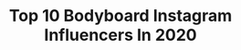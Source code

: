 ---
title: Top 10 Bodyboard Instagram Influencers In 2020
description: >-
  Find top bodyboard Instagram influencers in 2020. Most popular hashtags: #bodyboard #bodyboarding #islascanarias #surftrip.
platform: Instagram
profiles:
  - username: "alexandrarinder"
    fullname: >-
      Alexandra Rinder
    location: "Canary Islands"
    followers: 36208
    engagement: 830
    commentsToLikes: 0.018571
    avatar: "https://scontent-ams4-1.cdninstagram.com/v/t51.2885-19/s320x320/67589639_443295926396319_7463840539750694912_n.jpg?_nc_ht=scontent-ams4-1.cdninstagram.com&_nc_ohc=t8OyK1BX3LgAX-OdH3t&oh=8e61af2d1eed3e4ab87d581e24eba0ab&oe=5EBA00F3"
    verified: false
    hashtags: "#quedateencasa, #juntospodemos, #stayathome, #togetherwecanmakeit"
  - username: "_.joana._bb"
    fullname: >-
      44&0🔥
    location: "Brazil"
    followers: 3408
    engagement: 2311
    commentsToLikes: 0.036718
    avatar: "https://scontent-lhr8-1.cdninstagram.com/v/t51.2885-19/s320x320/91876215_531410350760098_6788054768896966656_n.jpg?_nc_ht=scontent-lhr8-1.cdninstagram.com&_nc_ohc=4OLH6q67dk0AX94Stou&oh=f20d339ff0722b87ab4f6035f081594c&oe=5EBCA21D"
    verified: false
    hashtags: ""
  - username: "lara_ascanio"
    fullname: >-
      Lara Ascanio
    location: "Spain"
    followers: 7554
    engagement: 979
    commentsToLikes: 0.020475
    avatar: "https://scontent-ams4-1.cdninstagram.com/v/t51.2885-19/s320x320/59652551_355386285094133_8518550049402126336_n.jpg?_nc_ht=scontent-ams4-1.cdninstagram.com&_nc_ohc=sOP5PJsUjmsAX9QwEGg&oh=ef8aec0c1e935abc15fbe8f2bf658456&oe=5EBA6866"
    verified: false
    hashtags: "#sunsettime, #lapalma, #morningmotivation, #waves"
  - username: "mikahelaquinn"
    fullname: >-
      Mikahela 🐉
    location: ""
    followers: 27333
    engagement: 521
    commentsToLikes: 0.010814
    avatar: "https://scontent-ams4-1.cdninstagram.com/v/t51.2885-19/s320x320/91503928_2833275506758734_3647437174388817920_n.jpg?_nc_ht=scontent-ams4-1.cdninstagram.com&_nc_ohc=LKRLJodRNYcAX-onN4W&oh=ba32a9a7cbc0d42189ee36feb9f3dab8&oe=5EBD705E"
    verified: false
    hashtags: "#indoorclimbing, #girlpower, #chilling, #qu"
  - username: "kyra.97"
    fullname: >-
      白波瀬 海来🌞Shirahase Kyra
    location: "Japan"
    followers: 10178
    engagement: 980
    commentsToLikes: 0.005272
    avatar: "https://scontent-ams4-1.cdninstagram.com/v/t51.2885-19/s320x320/84243617_1083810551987957_8231147218959073280_n.jpg?_nc_ht=scontent-ams4-1.cdninstagram.com&_nc_ohc=L1foGa0AQA4AX8wP2sR&oh=157848b23496a5c9469580837c633eb5&oe=5EB98678"
    verified: false
    hashtags: "#hawai, #sporty, #2020, #globalwifi"
  - username: "iloveturtlepoo"
    fullname: >-
      Lujain
    location: ""
    followers: 7647
    engagement: 1422
    commentsToLikes: 0.009072
    avatar: "https://scontent-lhr8-1.cdninstagram.com/v/t51.2885-19/11909096_497591507089204_133575609_a.jpg?_nc_ht=scontent-lhr8-1.cdninstagram.com&_nc_ohc=zP-hGYlXbQ4AX-gspN2&oh=46347295d9f90f29b7b7aa9e3bf11d18&oe=5EB894EC"
    verified: false
    hashtags: "#makeclothmainstream, #raiylibaas, #25monthsold, #julehamdhanhameed"
  - username: "anais_velis_cisternas"
    fullname: >-
      Nany (roquita 🐠)
    location: ""
    followers: 5737
    engagement: 677
    commentsToLikes: 0.021462
    avatar: "https://scontent-amt2-1.cdninstagram.com/v/t51.2885-19/s320x320/72547030_3397171946967192_2861944242144542720_n.jpg?_nc_ht=scontent-amt2-1.cdninstagram.com&_nc_ohc=SL8zv7tikvkAX94mBAo&oh=ff6972cc688c073e148f77a6e79b7670&oe=5EB1F523"
    verified: false
    hashtags: "#quinterohermoso, #quintero, #costasdechile, #bodyboardfemenino"
  - username: "eriksilviino"
    fullname: >-
      
    location: "Brazil"
    followers: 7130
    engagement: 658
    commentsToLikes: 0.031030
    avatar: "https://scontent-lhr8-1.cdninstagram.com/v/t51.2885-19/s320x320/75214637_582521739176863_4563126933495218176_n.jpg?_nc_ht=scontent-lhr8-1.cdninstagram.com&_nc_ohc=kD9aIRPaeAMAX81OAIi&oh=9839cff2dc93aa50ff44e8914df6451c&oe=5EBAC65C"
    verified: false
    hashtags: "#waterphoto, #surfphoto, #surfphotogtaphy, #goprooftheday"
  - username: "lunahardman"
    fullname: >-
      ↠ ʟυƞα
    location: "Brazil"
    followers: 3345
    engagement: 1817
    commentsToLikes: 0.100891
    avatar: "https://scontent-lht6-1.cdninstagram.com/v/t51.2885-19/s320x320/70720647_497940700993400_5316188670766612480_n.jpg?_nc_ht=scontent-lht6-1.cdninstagram.com&_nc_ohc=2-w-M7lZ7ZIAX_W6UjK&oh=475c51b0dd3bbc703a8e1cbc1c97ef18&oe=5EBBA23B"
    verified: false
    hashtags: "#bolsaatletavv, #bolsaatletacapixaba, #bolsaatleta"
  - username: "paola_simao"
    fullname: >-
      Paola Simão
    location: "Brazil"
    followers: 14418
    engagement: 470
    commentsToLikes: 0.020616
    avatar: "https://scontent-lga3-1.cdninstagram.com/v/t51.2885-19/s320x320/54513107_431138527654251_8439701609558048768_n.jpg?_nc_ht=scontent-lga3-1.cdninstagram.com&_nc_ohc=XEuQEDQfJtMAX_Txsrt&oh=c48f168dc3ab81805a02d31cbc7a07f0&oe=5EBA94FC"
    verified: false
    hashtags: "#455anos, #rioeuteamo, #purgatoriodabelezaedocaos, #euacreditoemn"
---